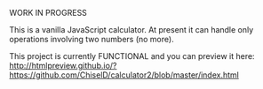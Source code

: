 WORK IN PROGRESS

This is a vanilla JavaScript calculator. At present it can handle only operations involving two numbers (no more).

This project is currently FUNCTIONAL and you can preview it here:
http://htmlpreview.github.io/?https://github.com/ChiselD/calculator2/blob/master/index.html